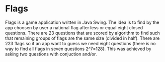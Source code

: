 # Flags
Flags is a game application written in Java Swing. The idea is to find by the app choosen by user a national flag after less or equal eight closed questions. There are 23 questions that are scored by algorithm to find such that remaining groups of flags are the same size (divided in half). There are 223 flags so if an app want to guess we need eight questions (there is no way to find all flags in seven questions 2^7=128). This was achieved by asking two questions with conjuction and/or.





